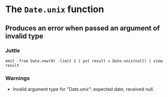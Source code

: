 The `Date.unix` function
========================

Produces an error when passed an argument of invalid type
---------------------------------------------------------

### Juttle

    emit -from Date.new(0) -limit 1 | put result = Date.unix(null) | view result

### Warnings

  * Invalid argument type for "Date.unix": expected date, received null.
